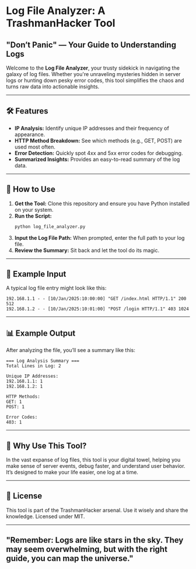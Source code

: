 # Log File Analyzer: A TrashmanHacker Tool

## "Don’t Panic" — Your Guide to Understanding Logs

Welcome to the **Log File Analyzer**, your trusty sidekick in navigating the galaxy of log files. Whether you're unraveling mysteries hidden in server logs or hunting down pesky error codes, this tool simplifies the chaos and turns raw data into actionable insights.

---

## 🛠️ Features

- **IP Analysis:** Identify unique IP addresses and their frequency of appearance.
- **HTTP Method Breakdown:** See which methods (e.g., GET, POST) are used most often.
- **Error Detection:** Quickly spot 4xx and 5xx error codes for debugging.
- **Summarized Insights:** Provides an easy-to-read summary of the log data.

---

## 🚀 How to Use

1. **Get the Tool:** Clone this repository and ensure you have Python installed on your system.
2. **Run the Script:**
   ```bash
   python log_file_analyzer.py
   ```
3. **Input the Log File Path:** When prompted, enter the full path to your log file.
4. **Review the Summary:** Sit back and let the tool do its magic.

---

## 📂 Example Input
A typical log file entry might look like this:
```
192.168.1.1 - - [10/Jan/2025:10:00:00] "GET /index.html HTTP/1.1" 200 512
192.168.1.2 - - [10/Jan/2025:10:01:00] "POST /login HTTP/1.1" 403 1024
```

---

## 📊 Example Output
After analyzing the file, you’ll see a summary like this:
```
=== Log Analysis Summary ===
Total Lines in Log: 2

Unique IP Addresses:
192.168.1.1: 1
192.168.1.2: 1

HTTP Methods:
GET: 1
POST: 1

Error Codes:
403: 1
```

---

## 🌌 Why Use This Tool?
In the vast expanse of log files, this tool is your digital towel, helping you make sense of server events, debug faster, and understand user behavior. It’s designed to make your life easier, one log at a time.

---

## 📜 License
This tool is part of the TrashmanHacker arsenal. Use it wisely and share the knowledge. Licensed under MIT.

---

## "Remember: Logs are like stars in the sky. They may seem overwhelming, but with the right guide, you can map the universe."
